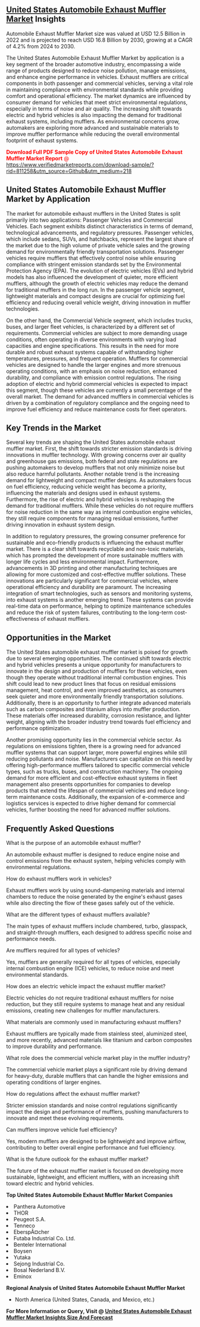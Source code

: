 <h2><a href="https://www.verifiedmarketreports.com/download-sample/?rid=811258&amp;utm_source=Github&amp;utm_medium=218" target="_blank">United States Automobile Exhaust Muffler Market</a> Insights</h2><p>Automobile Exhaust Muffler Market size was valued at USD 12.5 Billion in 2022 and is projected to reach USD 16.8 Billion by 2030, growing at a CAGR of 4.2% from 2024 to 2030.</p><p><p>The United States Automobile Exhaust Muffler Market by application is a key segment of the broader automotive industry, encompassing a wide range of products designed to reduce noise pollution, manage emissions, and enhance engine performance in vehicles. Exhaust mufflers are critical components in both passenger and commercial vehicles, serving a vital role in maintaining compliance with environmental standards while providing comfort and operational efficiency. The market dynamics are influenced by consumer demand for vehicles that meet strict environmental regulations, especially in terms of noise and air quality. The increasing shift towards electric and hybrid vehicles is also impacting the demand for traditional exhaust systems, including mufflers. As environmental concerns grow, automakers are exploring more advanced and sustainable materials to improve muffler performance while reducing the overall environmental footprint of exhaust systems. <p><span class=""><span style="color: #ff0000;"><strong>Download Full PDF Sample Copy of United States Automobile Exhaust Muffler Market Report</strong> @ </span><a href="https://www.verifiedmarketreports.com/download-sample/?rid=811258&amp;utm_source=Github&amp;utm_medium=218" target="_blank">https://www.verifiedmarketreports.com/download-sample/?rid=811258&amp;utm_source=Github&amp;utm_medium=218</a></span></p></p> <h2>United States Automobile Exhaust Muffler Market by Application</h2> <p>The market for automobile exhaust mufflers in the United States is split primarily into two applications: Passenger Vehicles and Commercial Vehicles. Each segment exhibits distinct characteristics in terms of demand, technological advancements, and regulatory pressures. Passenger vehicles, which include sedans, SUVs, and hatchbacks, represent the largest share of the market due to the high volume of private vehicle sales and the growing demand for environmentally friendly transportation solutions. Passenger vehicles require mufflers that effectively control noise while ensuring compliance with stringent emission standards set by the Environmental Protection Agency (EPA). The evolution of electric vehicles (EVs) and hybrid models has also influenced the development of quieter, more efficient mufflers, although the growth of electric vehicles may reduce the demand for traditional mufflers in the long run. In the passenger vehicle segment, lightweight materials and compact designs are crucial for optimizing fuel efficiency and reducing overall vehicle weight, driving innovation in muffler technologies. <p>On the other hand, the Commercial Vehicle segment, which includes trucks, buses, and larger fleet vehicles, is characterized by a different set of requirements. Commercial vehicles are subject to more demanding usage conditions, often operating in diverse environments with varying load capacities and engine specifications. This results in the need for more durable and robust exhaust systems capable of withstanding higher temperatures, pressures, and frequent operation. Mufflers for commercial vehicles are designed to handle the larger engines and more strenuous operating conditions, with an emphasis on noise reduction, enhanced durability, and compliance with emission control regulations. The rising adoption of electric and hybrid commercial vehicles is expected to impact this segment, though these vehicles are currently a small percentage of the overall market. The demand for advanced mufflers in commercial vehicles is driven by a combination of regulatory compliance and the ongoing need to improve fuel efficiency and reduce maintenance costs for fleet operators. <h2>Key Trends in the Market</h2> <p>Several key trends are shaping the United States automobile exhaust muffler market. First, the shift towards stricter emission standards is driving innovations in muffler technology. With growing concerns over air quality and greenhouse gas emissions, both federal and state regulations are pushing automakers to develop mufflers that not only minimize noise but also reduce harmful pollutants. Another notable trend is the increasing demand for lightweight and compact muffler designs. As automakers focus on fuel efficiency, reducing vehicle weight has become a priority, influencing the materials and designs used in exhaust systems. Furthermore, the rise of electric and hybrid vehicles is reshaping the demand for traditional mufflers. While these vehicles do not require mufflers for noise reduction in the same way as internal combustion engine vehicles, they still require components for managing residual emissions, further driving innovation in exhaust system design. <p>In addition to regulatory pressures, the growing consumer preference for sustainable and eco-friendly products is influencing the exhaust muffler market. There is a clear shift towards recyclable and non-toxic materials, which has prompted the development of more sustainable mufflers with longer life cycles and less environmental impact. Furthermore, advancements in 3D printing and other manufacturing techniques are allowing for more customized and cost-effective muffler solutions. These innovations are particularly significant for commercial vehicles, where operational efficiency and durability are paramount. The increasing integration of smart technologies, such as sensors and monitoring systems, into exhaust systems is another emerging trend. These systems can provide real-time data on performance, helping to optimize maintenance schedules and reduce the risk of system failures, contributing to the long-term cost-effectiveness of exhaust mufflers. <h2>Opportunities in the Market</h2> <p>The United States automobile exhaust muffler market is poised for growth due to several emerging opportunities. The continued shift towards electric and hybrid vehicles presents a unique opportunity for manufacturers to innovate in the design and production of mufflers for these vehicles, even though they operate without traditional internal combustion engines. This shift could lead to new product lines that focus on residual emissions management, heat control, and even improved aesthetics, as consumers seek quieter and more environmentally friendly transportation solutions. Additionally, there is an opportunity to further integrate advanced materials such as carbon composites and titanium alloys into muffler production. These materials offer increased durability, corrosion resistance, and lighter weight, aligning with the broader industry trend towards fuel efficiency and performance optimization. <p>Another promising opportunity lies in the commercial vehicle sector. As regulations on emissions tighten, there is a growing need for advanced muffler systems that can support larger, more powerful engines while still reducing pollutants and noise. Manufacturers can capitalize on this need by offering high-performance mufflers tailored to specific commercial vehicle types, such as trucks, buses, and construction machinery. The ongoing demand for more efficient and cost-effective exhaust systems in fleet management also presents opportunities for companies to develop products that extend the lifespan of commercial vehicles and reduce long-term maintenance costs. Additionally, the expansion of e-commerce and logistics services is expected to drive higher demand for commercial vehicles, further boosting the need for advanced muffler solutions. <h2>Frequently Asked Questions</h2> <p>What is the purpose of an automobile exhaust muffler?</p> <p>An automobile exhaust muffler is designed to reduce engine noise and control emissions from the exhaust system, helping vehicles comply with environmental regulations.</p> <p>How do exhaust mufflers work in vehicles?</p> <p>Exhaust mufflers work by using sound-dampening materials and internal chambers to reduce the noise generated by the engine's exhaust gases while also directing the flow of these gases safely out of the vehicle.</p> <p>What are the different types of exhaust mufflers available?</p> <p>The main types of exhaust mufflers include chambered, turbo, glasspack, and straight-through mufflers, each designed to address specific noise and performance needs.</p> <p>Are mufflers required for all types of vehicles?</p> <p>Yes, mufflers are generally required for all types of vehicles, especially internal combustion engine (ICE) vehicles, to reduce noise and meet environmental standards.</p> <p>How does an electric vehicle impact the exhaust muffler market?</p> <p>Electric vehicles do not require traditional exhaust mufflers for noise reduction, but they still require systems to manage heat and any residual emissions, creating new challenges for muffler manufacturers.</p> <p>What materials are commonly used in manufacturing exhaust mufflers?</p> <p>Exhaust mufflers are typically made from stainless steel, aluminized steel, and more recently, advanced materials like titanium and carbon composites to improve durability and performance.</p> <p>What role does the commercial vehicle market play in the muffler industry?</p> <p>The commercial vehicle market plays a significant role by driving demand for heavy-duty, durable mufflers that can handle the higher emissions and operating conditions of larger engines.</p> <p>How do regulations affect the exhaust muffler market?</p> <p>Stricter emission standards and noise control regulations significantly impact the design and performance of mufflers, pushing manufacturers to innovate and meet these evolving requirements.</p> <p>Can mufflers improve vehicle fuel efficiency?</p> <p>Yes, modern mufflers are designed to be lightweight and improve airflow, contributing to better overall engine performance and fuel efficiency.</p> <p>What is the future outlook for the exhaust muffler market?</p> <p>The future of the exhaust muffler market is focused on developing more sustainable, lightweight, and efficient mufflers, with an increasing shift toward electric and hybrid vehicles.</p> </p><p><strong>Top United States Automobile Exhaust Muffler Market Companies</strong></p><div data-test-id=""><p><li>Panthera Automotive</li><li> THOR</li><li> Peugeot S.A.</li><li> Tenneco</li><li> EberspÃ¤cher</li><li> Futaba Industrial Co. Ltd.</li><li> Benteler International</li><li> Boysen</li><li> Yutaka</li><li> Sejong Industrial Co.</li><li> Bosal Nederland B.V.</li><li> Eminox</li></p><div><strong>Regional Analysis of&nbsp;United States Automobile Exhaust Muffler Market</strong></div><ul><li dir="ltr"><p dir="ltr">North America&nbsp;(United States, Canada, and Mexico, etc.)</p></li></ul><p><strong>For More Information or Query, Visit @&nbsp;</strong><strong><a href="https://www.verifiedmarketreports.com/product/automobile-exhaust-muffler-market/?utm_source=Github&amp;utm_medium=218" target="_blank">United States Automobile Exhaust Muffler Market Insights Size And Forecast</a></strong></p></div>
